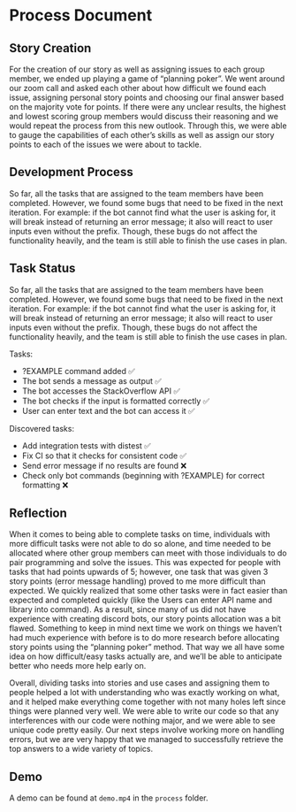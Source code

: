 # Process Document

## Story Creation

For the creation of our story as well as assigning issues to each group member, we ended up playing a game of “planning poker”. We went around our zoom call and asked each other about how difficult we found each issue, assigning personal story points and choosing our final answer based on the majority vote for points. If there were any unclear results, the highest and lowest scoring group members would discuss their reasoning and we would repeat the process from this new outlook. Through this, we were able to gauge the capabilities of each other’s skills as well as assign our story points to each of the issues we were about to tackle. 

## Development Process

So far, all the tasks that are assigned to the team members have been completed. However, we found some bugs that need to be fixed in the next iteration. For example: if the bot cannot find what the user is asking for, it will break instead of returning an error message; it also will react to user inputs even without the prefix. Though, these bugs do not affect the functionality heavily, and the team is still able to finish the use cases in plan.

## Task Status

So far, all the tasks that are assigned to the team members have been completed. However, we found some bugs that need to be fixed in the next iteration. For example: if the bot cannot find what the user is asking for, it will break instead of returning an error message; it also will react to user inputs even without the prefix. Though, these bugs do not affect the functionality heavily, and the team is still able to finish the use cases in plan.

Tasks:

- ?EXAMPLE command added ✅
- The bot sends a message as output ✅
- The bot accesses the StackOverflow API ✅
- The bot checks if the input is formatted correctly ✅
- User can enter text and the bot can access it ✅

Discovered tasks:

- Add integration tests with distest ✅
- Fix CI so that it checks for consistent code ✅
- Send error message if no results are found ❌
- Check only bot commands (beginning with ?EXAMPLE) for correct formatting ❌


## Reflection

When it comes to being able to complete tasks on time, individuals with more difficult tasks were not able to do so alone, and time needed to be allocated where other group members can meet with those individuals to do pair programming and solve the issues. This was expected for people with tasks that had points upwards of 5; however, one task that was given 3 story points (error message handling) proved to me more difficult than expected. We quickly realized that some other tasks were in fact easier than expected and completed quickly (like the Users can enter API name and library into command). As a result, since many of us did not have experience with creating discord bots, our story points allocation was a bit flawed. Something to keep in mind next time we work on things we haven’t had much experience with before is to do more research before allocating story points using the “planning poker” method. That way we all have some idea on how difficult/easy tasks actually are, and we’ll be able to anticipate better who needs more help early on.

Overall, dividing tasks into stories and use cases and assigning them to people helped a lot with understanding who was exactly working on what, and it helped make everything come together with not many holes left since things were planned very well. We were able to write our code so that any interferences with our code were nothing major, and we were able to see unique code pretty easily. Our next steps involve working more on handling errors, but we are very happy that we managed to successfully retrieve the top answers to a wide variety of topics.

## Demo

A demo can be found at `demo.mp4` in the `process` folder.